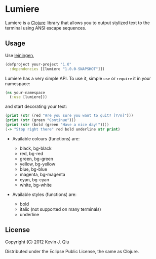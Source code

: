 # Lumiere

Lumiere is a [Clojure](http://clojure.org) library that allows you to output stylized text to the terminal using ANSI escape sequences.

## Usage

Use [leiningen](https://github.com/technomancy/leiningen),

```clojure
(defproject your-project "1.0"
  :dependencies [[lumiere "1.0.0-SNAPSHOT"]])
```

Lumiere has a very simple API. To use it, simple `use` or `require` it in your namespace:
```clojure
(ns your-namespace
  (:use [lumiere]))
```
and start decorating your text:
```clojure
(print (str (red "Are you sure you want to quit? [Y/n]")))
(print (str (green "Continue")))
(print (str (bold (green "Have a nice day!"))))
(-> "Stop right there" red bold underline str print)
```
* Available colours (functions) are:
  * black, bg-black
  * red, bg-red
  * green, bg-green
  * yellow, bg-yellow
  * blue, bg-blue
  * magenta, bg-magenta
  * cyan, bg-cyan
  * white, bg-white

* Available styles (functions) are:
  * bold
  * italic (not supported on many terminals)
  * underline

## License

Copyright (C) 2012 Kevin J. Qiu

Distributed under the Eclipse Public License, the same as Clojure.
